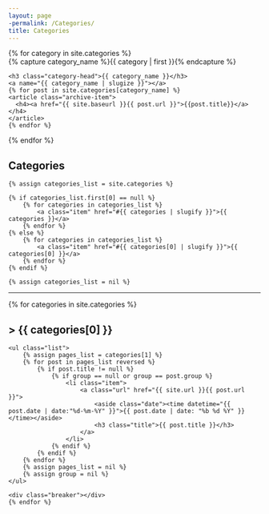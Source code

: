 ```yaml
---
layout: page
-permalink: /Categories/
title: Categories
---
```

<div id="archives">
{% for category in site.categories %}
  <div class="archive-group">
    {% capture category_name %}{{ category | first }}{% endcapture %}
    <div id="#{{ category_name | slugize }}"></div>
    <p></p>

    <h3 class="category-head">{{ category_name }}</h3>
    <a name="{{ category_name | slugize }}"></a>
    {% for post in site.categories[category_name] %}
    <article class="archive-item">
      <h4><a href="{{ site.baseurl }}{{ post.url }}">{{post.title}}</a></h4>
    </article>
    {% endfor %}
  </div>
{% endfor %}
</div>

<section class="list">
    <h1 class="title">Categories</h1>

    {% assign categories_list = site.categories %}

    {% if categories_list.first[0] == null %}
        {% for categories in categories_list %}
            <a class="item" href="#{{ categories | slugify }}">{{ categories }}</a>
        {% endfor %}
    {% else %}
        {% for categories in categories_list %}
            <a class="item" href="#{{ categories[0] | slugify }}">{{ categories[0] }}</a>
        {% endfor %}
    {% endif %}

    {% assign categories_list = nil %}
</section>

<hr>

<section class="categories-list">
    {% for categories in site.categories  %}
    <h2 class="title" id="{{ categories[0] | slugify }}">>  {{ categories[0] }}</h2>

    <ul class="list">
        {% assign pages_list = categories[1] %}
        {% for post in pages_list reversed %}
            {% if post.title != null %}
                {% if group == null or group == post.group %}
                    <li class="item">
                        <a class="url" href="{{ site.url }}{{ post.url }}">
                            <aside class="date"><time datetime="{{ post.date | date:"%d-%m-%Y" }}">{{ post.date | date: "%b %d %Y" }}</time></aside>
                            <h3 class="title">{{ post.title }}</h3>
                        </a>
                    </li>
                {% endif %}
            {% endif %}
        {% endfor %}
        {% assign pages_list = nil %}
        {% assign group = nil %}
    </ul>

    <div class="breaker"></div>
    {% endfor %}
</section>
